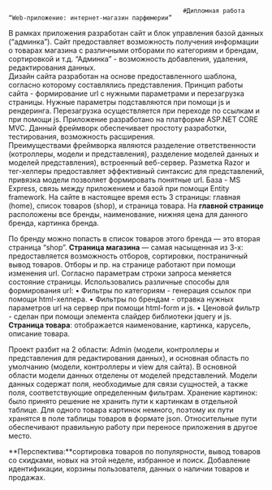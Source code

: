                                                     #Дипломная работа “Web-приложение: интернет-магазин парфюмерии”

  В рамках приложения разработан сайт и блок управления базой данных (“админка”). 
Сайт предоставляет возможность получения информации о товарах магазина с различными отборами по категориям и брендам, сортировкой и т.д. 
“Админка” - возможность добавления, удаления, редактирования данных.  
  Дизайн сайта разработан на основе предоставленного шаблона, согласно которому составлялись представления. 
Принцип работы сайта - формирование url с нужными параметрами и перезагрузка страницы. Нужные параметры подставляются при помощи js и рендеринга. 
Перезагрузка осуществляется при переходе по ссылкам и при помощи js. 
  Приложение разработано на платформе ASP.NET CORE MVC. Данный фреймворк обеспечивает простоту разработки, тестирования, возможность расширения.  
Преимуществами фреймворка являются разделение ответственности (котроллеры, модели и представления), разделение моделей данных и моделей представления), 
встроенный веб-сервер. Разметка Razor и тег-хелперы предоставляет эффективный синтаксис для представлений, привязка модели позволяет формировать понятные url.
База - MS Express, связь между приложением и базой при помощи Entity framework.
  На сайте в настоящее время есть 3 страницы: главная (home), список товаров (shop), и страница товара.
  На **главной странице** расположены все бренды, наименование, нижняя цена для данного бренда, картинка бренда.
  
  По бренду можно попасть в список товаров этого бренда — это вторая страница “shop”.
**Страница магазина** — самая насыщенная из 3-х: предоставляется возможность отборов, сортировки, постраничный вывод товаров. 
Отборы и пр. на странице работают при помощи изменения url. Согласно параметрам строки запроса меняется состояние страницы. Использовались различные способы 
для формирования url:
•	Фильтры по категориям - генерация ссылок при помощи html-хелпера.
•	Фильтры по брендам - отравка нужных параметров url на сервер при помощи html-form и js.
•	Ценовой фильтр - сделан при помощи элемента слайдер библиотеки jquery и js. 
  **Страница товара**: отображается наименование, картинка, карусель, описание товара. 
 
Проект разбит на 2 области: Admin (модели, контроллеры и представления для редактирования данных), и основная область по умолчанию 
(модели, контроллеры и view для сайта).
В основной области модели данных отделены от моделей представлений. Модели данных содержат поля, необходимые для связи сущностей, а также поля, 
соответствующие определенным фильтрам. 
Хранение картинок: было принято решение не хранить пути к картинкам в отдельной таблице. Для одного товара картинок немного, 
поэтому их пути хранятся в поле таблицы товаров в формате json. Относительные пути обеспечивают правильную работу при переносе приложения в другое место. 
 
**Перспектива:**сортировка товаров по популярности, вывод товаров со скидками, новых на этой неделе, избранное и поиск. 
Добавление идентификации, корзины пользователя, данных о наличии товаров и продажах.
 


